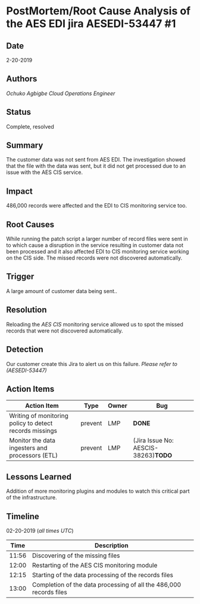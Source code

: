# PostMortem/Root Cause Analysis of the AES EDI jira AESEDI-53447 #1

## Date
2-20-2019

## Authors
*Ochuko Agbigbe*
*Cloud Operations Engineer*

## Status
Complete, resolved

## Summary
The customer data was not sent from AES EDI. The investigation showed that 
the file with the data was sent, but it did not get processed due to an issue with the AES CIS service.

## Impact
486,000 records were affected and the EDI to CIS monitoring service too.

## Root Causes
While running the patch script a larger number of record files were sent in to which cause a disruption in the service resulting in customer data not been processed and it also affected EDI to CIS monitoring service working on the CIS side. The missed records were not discovered automatically. 

## Trigger
A large amount of customer data being sent..

## Resolution
Reloading the *AES CIS* monitoring service allowed us to spot the missed records that were not discovered automatically. 

## Detection
Our customer create this Jira to alert us on this failure. *Please refer to (AESEDI-53447)*


## Action Items
| Action Item | Type | Owner | Bug |
| ----------- | ---- | ----- | --- |
| Writing of monitoring policy to detect records missings | prevent | LMP | **DONE** |
| Monitor the data ingesters and processors (ETL) | prevent | LMP | (Jira Issue No: AESCIS-38263)**TODO** |

## Lessons Learned
Addition of more monitoring plugins and modules to watch this critical part of the infrastructure. 

## Timeline

02-20-2019 (*all times UTC*)

| Time  | Description |
| ----- | ----------- |
| 11:56 | Discovering of the missing files |
| 12:00 | Restarting of the AES CIS monitoring module |
| 12:15 | Starting of the data processing of the records files |
| 13:00 | Completion of the data processing of all the 486,000 records files |